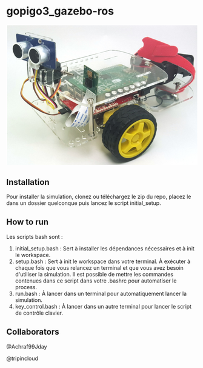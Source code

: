 # gopigo3_gazebo-ros

   ![Alt text](Robot.png)

## Installation

Pour installer la simulation, clonez ou téléchargez le zip du repo, placez le dans un dossier quelconque puis lancez le script initial_setup.

## How to run  

Les scripts bash sont :  

1. initial_setup.bash : Sert à installer les dépendances nécessaires et à init le workspace.
2. setup.bash : Sert à init le workspace dans votre terminal. À exécuter à chaque fois que vous relancez un terminal et que vous avez besoin d'utiliser la simulation. Il est possible de mettre les commandes contenues dans ce script dans votre .bashrc pour automatiser le process.
3. run.bash : À lancer dans un terminal pour automatiquement lancer la simulation.
4. key_control.bash : À lancer dans un autre terminal pour lancer le script de contrôle clavier.

## Collaborators
@Achraf99Jday

@tripincloud

